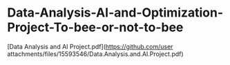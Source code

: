 # Data-Analysis-AI-and-Optimization-Project-To-bee-or-not-to-bee

[Data Analysis and AI Project.pdf](https://github.com/user attachments/files/15593546/Data.Analysis.and.AI.Project.pdf)

